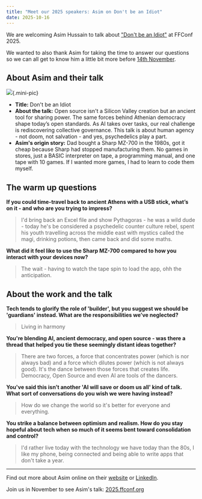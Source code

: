 ```yaml
---
title: "Meet our 2025 speakers: Asim on Don't be an Idiot"
date: 2025-10-16
---
```


We are welcoming Asim Hussain to talk about ["Don't be an Idiot"](https://2025.ffconf.org/asim) at FFConf 2025.

We wanted to also thank Asim for taking the time to answer our questions so we can all get to know him a little bit more before [14th November](https://2025.ffconf.org).

## About Asim and their talk

![](/images/articles/meet-speakers/2025-asim.jpg){.mini-pic}

- **Title:** Don't be an Idiot
- **About the talk:**  Open source isn't a Silicon Valley creation but an ancient tool for sharing power. The same forces behind Athenian democracy shape today’s open standards. As AI takes over tasks, our real challenge is rediscovering collective governance. This talk is about human agency - not doom, not salvation - and yes, psychedelics play a part.
- **Asim's origin story:** Dad bought a Sharp MZ-700 in the 1980s, got it cheap because Sharp had stopped manufacturing them. No games in stores, just a BASIC interpreter on tape, a programming manual, and one tape with 10 games. If I wanted more games, I had to learn to code them myself.

## The warm up questions

**If you could time-travel back to ancient Athens with a USB stick, what’s on it - and who are you trying to impress?**

> I'd bring back an Excel file and show Pythagoras - he was a wild dude - today he's be considered a psychedelic counter culture rebel, spent his youth travelling across the middle east with mystics called the magi, drinking potions, then came back and did some maths.

**What did it feel like to use the Sharp MZ-700 compared to how you interact with your devices now?**

> The wait - having to watch the tape spin to load the app, ohh the anticipation.

## About the work and the talk

**Tech tends to glorify the role of 'builder', but you suggest we should be 'guardians' instead. What are the responsibilities we’ve neglected?**

> Living in harmony

**You're blending AI, ancient democracy, and open source - was there a thread that helped you tie these seemingly distant ideas together?**

> There are two forces, a force that concentrates power (which is nor always bad) and a force which dilutes power (which is not always good). It's the dance between those forces that creates life. Democracy, Open Source and even AI are tools of the dancers.

**You've said this isn’t another 'AI will save or doom us all' kind of talk. What sort of conversations do you wish we were having instead?**

> How do we change the world so it's better for everyone and everything.

**You strike a balance between optimism and realism. How do you stay hopeful about tech when so much of it seems bent toward consolidation and control?**

> I'd rather live today with the technology we have today than the 80s, I like my phone, being connected and being able to write apps that don't take a year.

---

Find out more about Asim online on their [website](https://asim.dev/) or [LinkedIn](https://www.linkedin.com/in/jawache/).

Join us in November to see Asim's talk: [2025.ffconf.org](https://2025.ffconf.org)